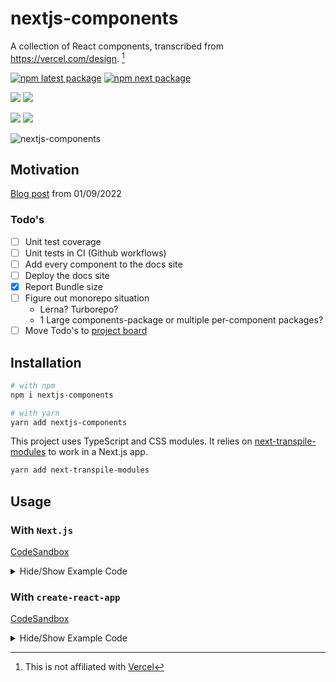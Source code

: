 # nextjs-components

A collection of React components, transcribed from https://vercel.com/design. [^1]

[^1]: This is not affiliated with [Vercel](https://vercel.com)

[![npm latest package](https://img.shields.io/npm/v/nextjs-components/latest.svg)](https://www.npmjs.com/package/nextjs-components) [![npm next package](https://img.shields.io/npm/v/nextjs-components/next.svg)](https://www.npmjs.com/package/nextjs-components)

![](https://badgen.net/bundlephobia/min/nextjs-components) ![](https://badgen.net/bundlephobia/minzip/nextjs-components)

![](https://badgen.net/bundlephobia/dependency-count/nextjs-components) ![](https://badgen.net/bundlephobia/tree-shaking/nextjs-components)

![nextjs-components](https://user-images.githubusercontent.com/26389321/187589104-77ce2ff9-ecbd-47a6-98d2-0e809930b648.jpg)

## Motivation

[Blog post](https://thekevinwang.com/2022/01/09/nextjs-components/) from 01/09/2022

### Todo's

- [ ] Unit test coverage
- [ ] Unit tests in CI (Github workflows)
- [ ] Add every component to the docs site
- [ ] Deploy the docs site
- [x] Report Bundle size
- [ ] Figure out monorepo situation
  - Lerna? Turborepo?
  - 1 Large components-package or multiple per-component packages?
- [ ] Move Todo's to [project board](https://github.com/nextjs-components/nextjs-components/projects?type=beta)

## Installation

```bash
# with npm
npm i nextjs-components
```

```bash
# with yarn
yarn add nextjs-components
```

This project uses TypeScript and CSS modules. It relies on [next-transpile-modules](https://github.com/martpie/next-transpile-modules) to work in a Next.js app.

```bash
yarn add next-transpile-modules
```

## Usage

### With `Next.js`

[CodeSandbox](https://codesandbox.io/s/nextjs-components-next-t7vil)

<details>
  <summary>Hide/Show Example Code</summary>

Transpile ♻️

```js
// next.config.js
const withTM = require("next-transpile-modules")(["nextjs-components"]);

/**
 * @type {import('next').NextConfig}
 */
const nextConfig = {
  reactStrictMode: true,
};

module.exports = withTM(nextConfig);
```

Import Global CSS 💅

```tsx
// pages/_app.tsx
import "nextjs-components/dist/styles/globals.css";

import {
  ThemeContextProvider,
  ToastsProvider,
  ToastArea,
} from "nextjs-components";

function App({ Component, pageProps }) {
  return (
    <ThemeContextProvider>
      <ToastsProvider>
        <Component {...pageProps} />
        <ToastArea />
      </ToastsProvider>
    </ThemeContextProvider>
  );
}

export default App;
```

Import Components 🎉

```tsx
// pages/index.tsx
import {
  Button,
  Checkbox,
  Container,
  fs,
  LoadingDots,
  Spacer,
  Spinner,
  Text,
  useTheme,
  useToasts,
  IconSizeContext,
  Toggle,
} from "nextjs-components";

import { Sun, Moon } from "nextjs-components/dist/icons";

export default function IndexPage() {
  const { selectTheme, isDarkMode } = useTheme();
  const toast = useToasts();

  return (
    <Container center>
      <Container row vcenter>
        <IconSizeContext.Provider value={{ size: 18 }}>
          <Sun />
          <Spacer x={0.4} />
          <Toggle
            checked={isDarkMode}
            onChange={(checked) => {
              selectTheme(checked ? "dark" : "light");
              toast.current.message(
                `Theme has been set to ${checked ? "dark" : "light"}`
              );
            }}
          />
          <Spacer x={0.4} />
          <Moon />
        </IconSizeContext.Provider>
      </Container>
      <Text h1 noMargin>
        Hello World
      </Text>
      <Text h2 noMargin>
        Hello World
      </Text>
      <Text h3 noMargin>
        Hello World
      </Text>

      <Spacer />

      <fs.Fieldset>
        <fs.Content>
          <fs.Title>The Holland Lop Jumped over the Fence</fs.Title>
          <fs.Subtitle>The Holland Lop Jumped over the Fence</fs.Subtitle>
        </fs.Content>
        <fs.Footer>
          <fs.Footer.Status>
            The Holland lop Jumped over the Fence
            <Spacer />
          </fs.Footer.Status>
          <fs.Footer.Actions>
            <Button size="small">Action</Button>
          </fs.Footer.Actions>
        </fs.Footer>
      </fs.Fieldset>

      <Spacer />
      <Button>A button!</Button>
      <Spacer />
      <Checkbox>A checkbox</Checkbox>
      <Spacer />
      <LoadingDots size={8} />
      <Spacer />
      <Spinner />
    </Container>
  );
}
```

</details>

### With `create-react-app`

[CodeSandbox](https://codesandbox.io/s/nextjs-components-zhbkv)

<details>
  <summary>Hide/Show Example Code</summary>

```jsx
// index.js
import { StrictMode } from "react";
import ReactDOM from "react-dom";

import "nextjs-components/dist/styles/globals.css";

import {
  ThemeContextProvider,
  ToastsProvider,
  ToastArea,
} from "nextjs-components";

import App from "./App";

const rootElement = document.getElementById("root");
ReactDOM.render(
  <StrictMode>
    <ThemeContextProvider>
      <ToastsProvider>
        <App />
        <ToastArea />
      </ToastsProvider>
    </ThemeContextProvider>
  </StrictMode>,
  rootElement
);
```

```jsx
// App.js
import {
  Button,
  Checkbox,
  Container,
  fs,
  LoadingDots,
  Spacer,
  Spinner,
  Text,
  useTheme,
  useToasts,
  IconSizeContext,
  Toggle,
} from "nextjs-components";

import { Sun, Moon } from "nextjs-components/dist/icons";

export default function App() {
  const { selectTheme, isDarkMode } = useTheme();
  const toast = useToasts();

  return (
    <Container center>
      <Container row vcenter>
        <IconSizeContext.Provider value={{ size: 18 }}>
          <Sun />
          <Spacer x={0.4} />
          <Toggle
            checked={isDarkMode}
            onChange={(checked) => {
              selectTheme(checked ? "dark" : "light");
              toast.current.message(
                `Theme has been set to ${checked ? "dark" : "light"}`
              );
            }}
          />
          <Spacer x={0.4} />
          <Moon />
        </IconSizeContext.Provider>
      </Container>
      <Text h1 noMargin>
        Hello World
      </Text>
      <Text h2 noMargin>
        Hello World
      </Text>
      <Text h3 noMargin>
        Hello World
      </Text>

      <Spacer />

      <fs.Fieldset>
        <fs.Content>
          <fs.Title>The Holland Lop Jumped over the Fence</fs.Title>
          <fs.Subtitle>The Holland Lop Jumped over the Fence</fs.Subtitle>
        </fs.Content>
        <fs.Footer>
          <fs.Footer.Status>
            The Holland lop Jumped over the Fence
            <Spacer />
          </fs.Footer.Status>
          <fs.Footer.Actions>
            <Button size="small">Action</Button>
          </fs.Footer.Actions>
        </fs.Footer>
      </fs.Fieldset>

      <Spacer />
      <Button>A button!</Button>
      <Spacer />
      <Checkbox>A checkbox</Checkbox>
      <Spacer />
      <LoadingDots size={8} />
      <Spacer />
      <Spinner />
    </Container>
  );
}
```

</details>
